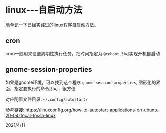 # linux---自启动方法
简单记一下已经实践过的linux程序自启动方法。  

## cron
cron一般用来设置周期性执行任务，把时间指定为 `@reboot` 即可实现开机自启动  

## gnome-session-properties
如果是gnome环境，可以找到这个程序 `gnome-session-properties`, 图形化的界面，指定要执行的命令即可，很方便  

对应配置文件目录: `~/.config/autostart/`  


参考链接: https://linuxconfig.org/how-to-autostart-applications-on-ubuntu-20-04-focal-fossa-linux  


2021/4/11  
